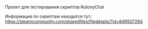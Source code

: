 Проект для тестирования скриптов RutonyChat

Информация по скриптам находится тут:
https://steamcommunity.com/sharedfiles/filedetails/?id=849507284
